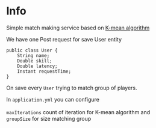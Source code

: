 # Info
Simple match making service based on [K-mean algorithm](https://www.baeldung.com/java-k-means-clustering-algorithm)

We have one Post request for save User entity
```
public class User {
    String name;
    Double skill;
    Double latency;
    Instant requestTime;
}
```

On save every `User` trying to match group of players.

In ``application.yml`` you can configure <br> <br> ``maxIterations`` count of iteration for K-mean algorithm and <br> ``groupSize`` for size matching group